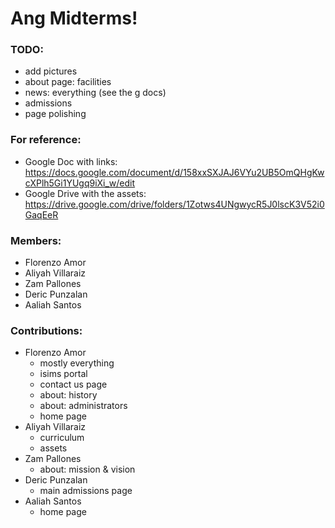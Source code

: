 # Ang Midterms!

### TODO:
- add pictures
- about page: facilities
- news: everything (see the g docs)
- admissions
- page polishing

### For reference:
- Google Doc with links: https://docs.google.com/document/d/158xxSXJAJ6VYu2UB5OmQHgKwcXPlh5Gi1YUgq9iXi_w/edit
- Google Drive with the assets: https://drive.google.com/drive/folders/1Zotws4UNgwycR5J0lscK3V52i0GaqEeR

### Members:
- Florenzo Amor
- Aliyah Villaraiz
- Zam Pallones
- Deric Punzalan
- Aaliah Santos

### Contributions:
- Florenzo Amor
  - mostly everything
  - isims portal
  - contact us page
  - about: history
  - about: administrators
  - home page
- Aliyah Villaraiz
  - curriculum
  - assets
- Zam Pallones
  - about: mission & vision
- Deric Punzalan
  - main admissions page
- Aaliah Santos
  - home page
